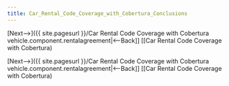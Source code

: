 ```yaml
---
title: Car_Rental_Code_Coverage_with_Cobertura_Conclusions
---
```

[Next-->]({{ site.pagesurl }}/Car Rental Code Coverage with Cobertura vehicle.component.rentalagreement|<--Back]]  [[Car Rental Code Coverage with Cobertura)



[Next-->]({{ site.pagesurl }}/Car Rental Code Coverage with Cobertura vehicle.component.rentalagreement|<--Back]]  [[Car Rental Code Coverage with Cobertura)